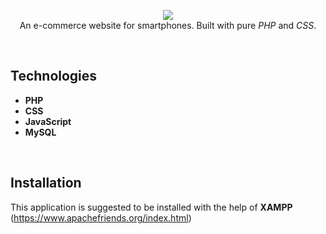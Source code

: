 <p align="center">
  <img src="./images/logo.png"/> <br> 
  An e-commerce website for smartphones. Built with pure <i>PHP</i> and <i>CSS</i>.
</p>
<br> 

## Technologies
* **PHP**
* **CSS**
* **JavaScript**
* **MySQL**
<br>

## Installation
This application is suggested to be installed with the help of **XAMPP** (https://www.apachefriends.org/index.html)
